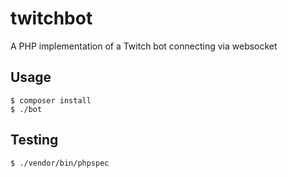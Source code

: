 # twitchbot
A PHP implementation of a Twitch bot connecting via websocket

## Usage
```
$ composer install
$ ./bot
```

## Testing
```
$ ./vendor/bin/phpspec
```